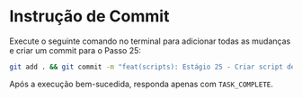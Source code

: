 # Instrução de Commit

Execute o seguinte comando no terminal para adicionar todas as mudanças e criar um commit para o Passo 25:

```bash
git add . && git commit -m "feat(scripts): Estágio 25 - Criar script de migração de agentes legados"
```

Após a execução bem-sucedida, responda apenas com `TASK_COMPLETE`.